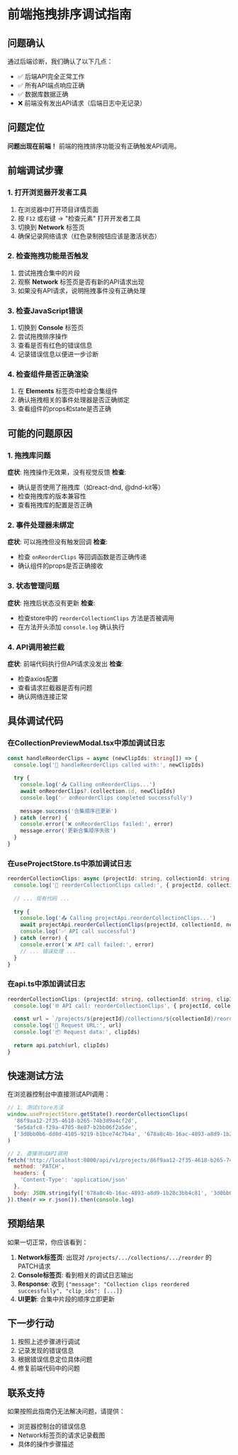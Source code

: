 # 前端拖拽排序调试指南

## 问题确认

通过后端诊断，我们确认了以下几点：
- ✅ 后端API完全正常工作
- ✅ 所有API端点响应正确
- ✅ 数据库数据正确
- ❌ 前端没有发出API请求（后端日志中无记录）

## 问题定位

**问题出现在前端！** 前端的拖拽排序功能没有正确触发API调用。

## 前端调试步骤

### 1. 打开浏览器开发者工具

1. 在浏览器中打开项目详情页面
2. 按 `F12` 或右键 → "检查元素" 打开开发者工具
3. 切换到 **Network** 标签页
4. 确保记录网络请求（红色录制按钮应该是激活状态）

### 2. 检查拖拽功能是否触发

1. 尝试拖拽合集中的片段
2. 观察 **Network** 标签页是否有新的API请求出现
3. 如果没有API请求，说明拖拽事件没有正确处理

### 3. 检查JavaScript错误

1. 切换到 **Console** 标签页
2. 尝试拖拽排序操作
3. 查看是否有红色的错误信息
4. 记录错误信息以便进一步诊断

### 4. 检查组件是否正确渲染

1. 在 **Elements** 标签页中检查合集组件
2. 确认拖拽相关的事件处理器是否正确绑定
3. 查看组件的props和state是否正确

## 可能的问题原因

### 1. 拖拽库问题

**症状**: 拖拽操作无效果，没有视觉反馈
**检查**: 
- 确认是否使用了拖拽库（如react-dnd, @dnd-kit等）
- 检查拖拽库的版本兼容性
- 查看拖拽库的配置是否正确

### 2. 事件处理器未绑定

**症状**: 可以拖拽但没有触发回调
**检查**:
- 检查 `onReorderClips` 等回调函数是否正确传递
- 确认组件的props是否正确接收

### 3. 状态管理问题

**症状**: 拖拽后状态没有更新
**检查**:
- 检查store中的 `reorderCollectionClips` 方法是否被调用
- 在方法开头添加 `console.log` 确认执行

### 4. API调用被拦截

**症状**: 前端代码执行但API请求没发出
**检查**:
- 检查axios配置
- 查看请求拦截器是否有问题
- 确认网络连接正常

## 具体调试代码

### 在CollectionPreviewModal.tsx中添加调试日志

```typescript
const handleReorderClips = async (newClipIds: string[]) => {
  console.log('🔄 handleReorderClips called with:', newClipIds)
  
  try {
    console.log('📤 Calling onReorderClips...')
    await onReorderClips?.(collection.id, newClipIds)
    console.log('✅ onReorderClips completed successfully')
    
    message.success('合集顺序已更新')
  } catch (error) {
    console.error('❌ onReorderClips failed:', error)
    message.error('更新合集顺序失败')
  }
}
```

### 在useProjectStore.ts中添加调试日志

```typescript
reorderCollectionClips: async (projectId: string, collectionId: string, newClipIds: string[]) => {
  console.log('🎯 reorderCollectionClips called:', { projectId, collectionId, newClipIds })
  
  // ... 现有代码 ...
  
  try {
    console.log('📤 Calling projectApi.reorderCollectionClips...')
    await projectApi.reorderCollectionClips(projectId, collectionId, newClipIds)
    console.log('✅ API call successful')
  } catch (error) {
    console.error('❌ API call failed:', error)
    // ... 错误处理 ...
  }
}
```

### 在api.ts中添加调试日志

```typescript
reorderCollectionClips: (projectId: string, collectionId: string, clipIds: string[]): Promise<Collection> => {
  console.log('🌐 API call: reorderCollectionClips', { projectId, collectionId, clipIds })
  
  const url = `/projects/${projectId}/collections/${collectionId}/reorder`
  console.log('📡 Request URL:', url)
  console.log('📦 Request data:', clipIds)
  
  return api.patch(url, clipIds)
}
```

## 快速测试方法

在浏览器控制台中直接测试API调用：

```javascript
// 1. 测试store方法
window.useProjectStore.getState().reorderCollectionClips(
  '86f9aa12-2f35-4618-b265-74b3d9a4cf2d',
  '5e5dafc8-f29a-4705-8e87-b2bb06f2a5de', 
  ['3d0bb0b6-dd8d-4105-9219-b1bce74c7b4a', '678a8c4b-16ac-4893-a8d9-1b28c3bb4c81']
)

// 2. 直接测试API调用
fetch('http://localhost:8000/api/v1/projects/86f9aa12-2f35-4618-b265-74b3d9a4cf2d/collections/5e5dafc8-f29a-4705-8e87-b2bb06f2a5de/reorder', {
  method: 'PATCH',
  headers: {
    'Content-Type': 'application/json'
  },
  body: JSON.stringify(['678a8c4b-16ac-4893-a8d9-1b28c3bb4c81', '3d0bb0b6-dd8d-4105-9219-b1bce74c7b4a'])
}).then(r => r.json()).then(console.log)
```

## 预期结果

如果一切正常，你应该看到：

1. **Network标签页**: 出现对 `/projects/.../collections/.../reorder` 的PATCH请求
2. **Console标签页**: 看到相关的调试日志输出
3. **Response**: 收到 `{"message": "Collection clips reordered successfully", "clip_ids": [...]}`
4. **UI更新**: 合集中片段的顺序立即更新

## 下一步行动

1. 按照上述步骤进行调试
2. 记录发现的错误信息
3. 根据错误信息定位具体问题
4. 修复前端代码中的问题

## 联系支持

如果按照此指南仍无法解决问题，请提供：
- 浏览器控制台的错误信息
- Network标签页的请求记录截图
- 具体的操作步骤描述

